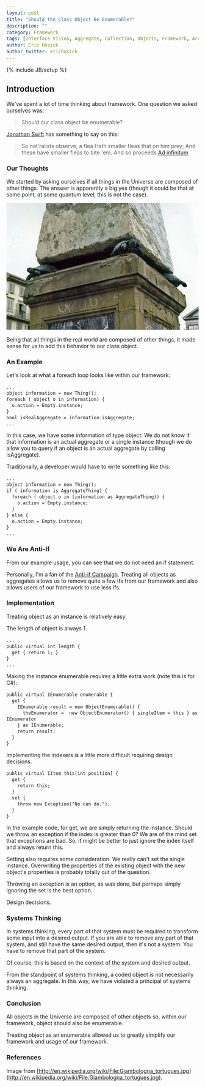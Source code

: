 ```yaml
---
layout: post
title: "Should the Class Object Be Enumerable?"
description: ""
category: Framework
tags: [Interface Vision, Aggregate, Collection, Objects, Framework, Architecture]
author: Eric Hosick
author_twitter: erichosick
---
```

{% include JB/setup %}

## Introduction

We've spent a lot of time thinking about framework. One question we asked ourselves was:

> Should our class object be enumerable?

[Jonathan Swift](http://en.wikipedia.org/wiki/Jonathan_Swift) has something to say on this:

> So nat'ralists observe, a flea
> Hath smaller fleas that on him prey;
> And these have smaller fleas to bite 'em.
> And so proceeds [Ad infinitum](http://en.wikipedia.org/wiki/Ad_infinitum)

### Our Thoughts

We started by asking ourselves if all things in the Universe are composed of other things. The answer is apparently a big yes (though it could be that at some point, at some quantum level, this is not the case).

<div class="pagination-centered img-polaroid">
  <p>
    <img src="/assets/img/object-aggregate-tortugues.jpg" alt="">
  </p>
</div>

Being that all things in the real world are composed of other things, it made sense for us to add this behavior to our class object.

### An Example

Let's look at what a foreach loop looks like within our framework:

    ...
    object information = new Thing();
    foreach ( object o in information) {
      o.action = Empty.instance;
    }
    bool isRealAggregate = information.isAggregate;
    ...

In this case, we have some information of type object. We do not know if that information is an actual aggregate or a single instance (though we do allow you to query if an object is an actual aggregate by calling isAggregate).

Traditionally, a developer would have to write something like this:

    ...
    object information = new Thing();
    if ( information is AggregateThing) {
      foreach ( object o in (information as AggregateThing)) {
        o.action = Empty.instance;
      }
    } else {
      o.action = Empty.instance;
    }
    ...

### We Are Anti-If

From our example usage, you can see that we do not need an if statement.

Personally, I'm a fan of the [Anti-if Campaign](http://www.antiifcampaign.com/). Treating all objects as aggregates allows us to remove quite a few ifs from our framework and also allows users of our framework to use less ifs.


### Implementation

Treating object as an instance is relatively easy.

The length of object is always 1.

    ...
    public virtual int length {
      get { return 1; }
    }
    ...

Making the instance enumerable requires a little extra work (note this is for C#):

    public virtual IEnumerable enumerable {
      get {
        IEnumerable result = new ObjectEnumerable() {  
          theEnumerator =  new ObjectEnumerator() { singleItem = this } as IEnumerator
        } as IEnumerable;
        return result;
      }
    }

Implementing the indexers is a little more difficult requiring design decisions.

    public virtual IItem this[int position] {
      get {
        return this;
      }
      set {
        throw new Exception("No can do.");
      }
    }

In the example code, for get, we are simply returning the instance. Should we throw an exception if the index is greater than 0? We are of the mind set that exceptions are bad. So, it might be better to just ignore the index itself and always return this.

Setting also requires some consideration. We really can't set the single instance. Overwriting the properties of the existing object with the new object's properties is probably totally out of the question.

Throwing an exception is an option, as was done, but perhaps simply ignoring the set is the best option.

Design decisions.

### Systems Thinking

In systems thinking, every part of that system must be required to transform some input into a desired output. If you are able to remove any part of that system, and still have the same desired output, then it's not a system. You have to remove that part of the system.

Of course, this is based on the context of the system and desired output.

From the standpoint of systems thinking, a coded object is not necessarily always an aggregate. In this way, we have violated a principal of systems thinking.

### Conclusion

All objects in the Universe are composed of other objects so, within our framework, object should also be enumerable.

Treating object as an enumerable allowed us to greatly simplify our framework and usage of our framework.

### References

Image from [http://en.wikipedia.org/wiki/File:Giambologna_tortugues.jpg](http://en.wikipedia.org/wiki/File:Giambologna_tortugues.jpg).

